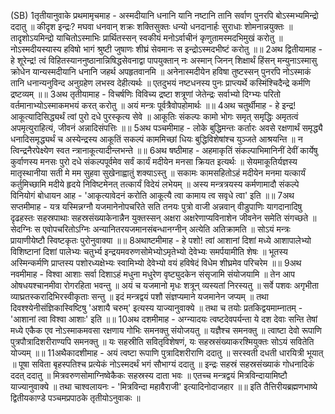 

  
(SB) 1तृतीयानुवाके प्रथमामृचमाह - अस्मदीयानि धनानि यानि नष्टानि तानि सर्वाण पुनरपि बोऽस्मभ्यमिन्द्रो ददातु ॥ कीदृश इन्द्रः? मघवा धनवान् शक्रः शक्तिसुक्तः धन्यो धनदानार्हः सुराधाः शोमनान्नयुक्तः ॥ तादृशोऽयमिन्द्रो याचितोऽस्माभिः प्रार्थितस्सन् स्वकीयं मनोऽर्वाचीनं कृणुतामस्मदभिमुखं करोतु ॥ नोऽस्मदीयस्यास्य हविषो भागं श्रुष्टी जुषाणः शीघ्रं सेवमानः स इन्द्रोऽस्मदभीष्टं करोतु ॥॥
2अथ द्वितीयामाह - हे शूरेन्द्र! त्वं विहितस्याननुष्ठानान्निषिद्धसेवनाद्वा पापयुक्तान् नः अस्मान् जिनन् शिक्षार्थं हिंसन् मन्युनाऽस्मासु क्रोधेन यान्यस्मदीयानि धनानि जहर्थ अपहृतवानमि ॥ अनेनास्मदीयेन हविषा तुष्टस्सन् पुनरपि नोऽस्माकं तानि धनान्यनुविन्द अनुग्रहेण लभस्व देहीत्यर्थः ॥ एतदुभयं नष्टधनस्य पुनः प्राप्त्यर्थे कस्मिंश्चिदैन्द्रे कर्मणि द्रष्टव्यम् ॥॥
3अथ तृतीयामाह - विचर्षणिः विविच्य द्रष्टा शत्रूणां जेतेन्द्रः सर्वाभ्यो दिग्भ्यः परितो वर्तमानाभ्योऽस्माकमभयं करत् करोतु ॥ अयं मन्त्रः पूर्वत्रैवोपहोमार्थः ॥॥
4अथ चतुर्थीमाह - हे इन्द्र! आकूत्यादिसिद्ध्यर्थं त्वां पुरो दधे पुरस्कृत्य सेवे ॥ आकूतिः संकल्पः कामो भोगः समृत् समृद्धिः अमृतत्वं अपमृत्युराहित्यं, जीवनं अन्नादिसंपत्तिः ॥॥
5अथ पञ्चमीमाह - लोके बुद्धिमन्तः कर्तारः अवसे रक्षणार्थं समृद्ध्यै धनादिसमृद्ध्यर्थं च अस्येन्द्रस्य आकूतिं सकल्पं काममिच्छां धियः बुद्धिविशेषांश्च युञ्जते आश्रयन्ति ॥ न त्विन्द्रनैरपेक्ष्येण स्वत न्त्रानाकूत्यादीन्लभन्ते ॥॥
6अथ षष्ठीमाह - अहमाकृतिं संकल्पाभिमानिनीं देवीं कार्येषु कुर्वाणस्य मनसः पुरो दधे संकल्पपूर्वमेव सर्वं कार्यं मदीयेन मनसा क्रियत इत्यर्थः ॥ सेयमाकूतिर्यज्ञस्य मातृस्थानीया सती मे मम सुहवा सुखेनाह्वातुं शक्याऽस्तु ॥ सकामः कामसहितोऽहं मदीयेन मनमा यत्कार्यं कर्तुमिच्छामि मदीये हृदये निविष्टमेनत् तत्कार्यं विदेयं लभेयम् ॥ अस्य मन्त्रत्रयस्य कर्मणामादौ संकल्पे विनियोगं बोधायन आह - 'आकृत्यावेदनं करोति आकूत्यै त्वा कामाय त्व सवृधे त्वा' इति ॥॥
7अथ सप्तमीमाह - यत्र यस्मिन्नग्नौ यजमानेनोपचरिते सति तनयः पुत्रो वाजी अन्नवान् वीडुपाणिः यागदानादिषु दृढहस्तः सहस्रपाथाः सहस्रसंख्याकेनान्नैन युक्तस्सन् अक्षरा अक्षरेणाप्यविनाशेन जीवनेन समेति संगच्छते ॥ सेदग्निः स एवोपचरितोऽग्निः अन्यानितरयजमानसंबन्धानग्नीन् अत्येति अतिक्रामति ॥ सोऽयं मन्त्रः प्रायाणीयेष्टौ स्विष्टकृतः पुरोनुवाक्या ॥॥
8अथाष्टमीमाह - हे पशो! त्वां आशानां दिशां मध्ये आशापालेभ्यो विशिष्टानां दिशां पालेभ्यः चतुर्भ्य इन्द्रयमवरुणसोमेभ्योऽमृतेभ्यो देवेभ्यः समर्पयामीति शेषः ॥ भूतस्य अस्मिन्कर्मणि प्राप्तस्य पशोरध्यक्षेभ्यः स्वामिभ्यो देवेभ्यो वयं हविषेदं विधेम शीघ्रमेव परिचरेम ॥॥
9अथ नवमीमाह - विश्वा आशाः सर्वा दिशाऽहं मधुना मधुरेण वृष्ट्युदकेन संसृजामि संयोजयामि ॥ तेन आप ओषधयश्चानमीवा रोगरहिता भवन्तु ॥ अयं च यजमानो मृधः शत्रून् व्यस्यतां निरस्यतु ॥ सर्वे पशवः अगृभीता व्याघ्रतस्करादिभिरस्वीकृताः सन्तु ॥ इदं मन्त्रद्वयं पशौ संज्ञप्यमाने यजमानेन जप्यम् ॥ तथा दिवश्श्येनीसंज्ञिकास्विष्टिषु 'अशायै चरुम्' इत्यस्य याज्यानुवाक्ये ॥ तथा च तयोः प्रतकिद्वयमाम्नातम् - 'आशानां त्वा विश्वा आशाः' इति ॥॥
10अथ दशमीमाह - अग्न्यादयः त्वष्टदेवपर्यन्ता ये दश देवाः सन्ति तेषां मध्ये एकैक एव नोऽस्माकमवसा रक्षणाय गोभिः समनक्तु संयोजयतु ॥ यज्ञैश्च समनक्तु ॥ त्वाष्टा देवो रूपाणि पुत्रपौत्रादिशरीराण्यपि समनक्तु ॥ यः सहस्रीति सवितृविशेषणं, यः सहस्रसंख्याकरश्मियुक्तः सोऽयं सवितेति योज्यम् ॥॥
11अथैकादशीमाह - अयं त्वष्टा रूपाणि पुत्रादिशरीराणि ददातु ॥ सरस्वती दधती धारयित्री भूयात् ॥ पूषा सविता बृहस्पतिश्च प्रत्येकं नोऽस्मदर्थं भगं सौभाग्यं ददातु ॥ इन्द्रः सहस्रं सहस्रसंख्याकं गोधनादिकं ददत् ददातु ॥ मित्रवरुणसोमाग्निष्वेकैकः सहस्रस्य दाता भवः ॥ एतच्च मन्त्रद्वयं मित्रविन्दायामिष्टौ याज्यानुवाक्ये ॥ तथा चाश्वलायनः - 'मित्रविन्दा महावैराजी' इत्यादिनोदाजहार ॥॥
इति तैत्तिरीयब्रह्मणभाष्ये द्वितीयकाण्डे पञ्चमप्रपाठके तृतीयोऽनुवाकः ॥  
